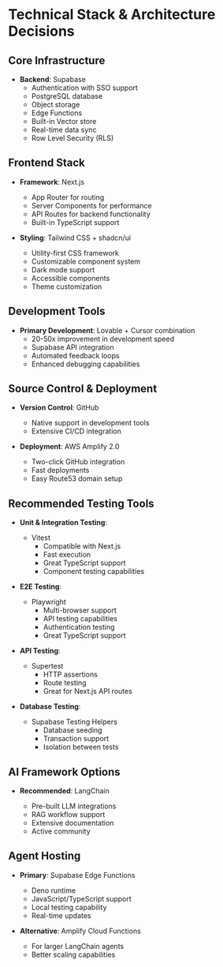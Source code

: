 # Technical Stack & Architecture Decisions

## Core Infrastructure

- **Backend**: Supabase
  - Authentication with SSO support
  - PostgreSQL database
  - Object storage
  - Edge Functions
  - Built-in Vector store
  - Real-time data sync
  - Row Level Security (RLS)

## Frontend Stack

- **Framework**: Next.js

  - App Router for routing
  - Server Components for performance
  - API Routes for backend functionality
  - Built-in TypeScript support

- **Styling**: Tailwind CSS + shadcn/ui

  - Utility-first CSS framework
  - Customizable component system
  - Dark mode support
  - Accessible components
  - Theme customization

## Development Tools

- **Primary Development**: Lovable + Cursor combination
  - 20-50x improvement in development speed
  - Supabase API integration
  - Automated feedback loops
  - Enhanced debugging capabilities

## Source Control & Deployment

- **Version Control**: GitHub

  - Native support in development tools
  - Extensive CI/CD integration

- **Deployment**: AWS Amplify 2.0

  - Two-click GitHub integration
  - Fast deployments
  - Easy Route53 domain setup

## Recommended Testing Tools

- **Unit & Integration Testing**:

  - Vitest
    - Compatible with Next.js
    - Fast execution
    - Great TypeScript support
    - Component testing capabilities

- **E2E Testing**:

  - Playwright
    - Multi-browser support
    - API testing capabilities
    - Authentication testing
    - Great TypeScript support

- **API Testing**:

  - Supertest
    - HTTP assertions
    - Route testing
    - Great for Next.js API routes

- **Database Testing**:

  - Supabase Testing Helpers
    - Database seeding
    - Transaction support
    - Isolation between tests

## AI Framework Options

- **Recommended**: LangChain

  - Pre-built LLM integrations
  - RAG workflow support
  - Extensive documentation
  - Active community

## Agent Hosting

- **Primary**: Supabase Edge Functions

  - Deno runtime
  - JavaScript/TypeScript support
  - Local testing capability
  - Real-time updates

- **Alternative**: Amplify Cloud Functions

  - For larger LangChain agents
  - Better scaling capabilities
